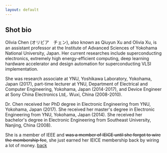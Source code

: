 ```yaml
---
layout: default
---
```


## Shot bio

Olivia Chen (オリビア　チェン), also known as Qiuyun Xu and Olivia Xu, is an assistant professor at the Institute of Advanced Sciences of Yokohama National University, Japan. Her current researches include superconducting electronics, extremely high energy-efficient computing, deep learning hardware accelerator and design automation for superconducting VLSI implementation.



She was research associate at YNU, Yoshikawa Laboratory, Yokohama, Japan (2017), part-time lecturer at YNU, Department of Electrical and Computer Engineering, Yokohama, Japan (2014-2017), and Device Engineer at Sony China Electronics Ltd,. Wuxi, China (2008-2010).



Dr. Chen received her PhD degree in Electronic Engineering from YNU, Yokohama, Japan (2017). She received her master's degree in Electronic Engineering from YNU, Yokohama, Japan (2014). She received her bachelor's degree in Electronic Engineering from Southeast University, Nanjing, China (2008).



She is a member of IEEE and ~~was a member of IEICE until she forgot to wire the membership fee~~, she just earned her IEICE membership back by wiring a lot of money.
[back](./)

